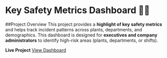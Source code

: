 # Key Safety Metrics Dashboard 👷🦺

##Project Overview
This project provides a **highlight of key safety metrics** and helps track incident patterns across plants, departments, and demographics.
This dashboard is designed for **executives and company administrators** to	identify high-risk areas (plants, departments, or shifts).

**Live Project** [View Dashboard](https://acrobat.adobe.com/id/urn:aaid:sc:eu:da170055-f65e-40ee-a3da-cf404e170a52)

